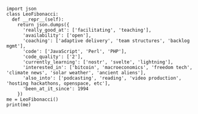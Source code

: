 ```
import json
class LeoFibonacci:
  def __repr__(self):
    return json.dumps({
      'really_good_at': ['facilitating', 'teaching'],
      'availability': ['open'],
      'coaching': ['adaptive delivery', 'team structures', 'backlog mgmt'],
      'code': ['JavaScript', 'Perl', 'PHP'],
      'code_quality': ['2'],
      'currently_learning': ['nostr', 'svelte', 'lightning'],
      'interested_in': ['bitcoin', 'macroeconomics', 'freedom tech', 'climate news', 'solar weather', 'ancient aliens'],
      'also_into': ['podcasting', 'reading', 'video production', 'hosting hackathons, openspace, etc'],
      'been_at_it_since': 1994
    })
me = LeoFibonacci()
print(me)
```
<!---
anofibonacci/anofibonacci is a ✨ special ✨ repository because its `README.md` (this file) appears on your GitHub profile.
You can click the Preview link to take a look at your changes.
--->
